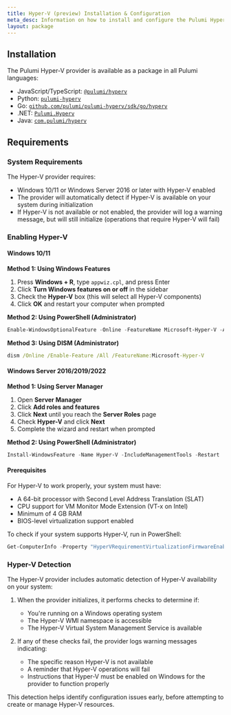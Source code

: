 ```yaml
---
title: Hyper-V (preview) Installation & Configuration
meta_desc: Information on how to install and configure the Pulumi Hyper-V provider.
layout: package
---
```


## Installation

The Pulumi Hyper-V provider is available as a package in all Pulumi languages:

* JavaScript/TypeScript: [`@pulumi/hyperv`](https://www.npmjs.com/package/@pulumi/hyperv)
* Python: [`pulumi-hyperv`](https://pypi.org/project/pulumi-hyperv/)
* Go: [`github.com/pulumi/pulumi-hyperv/sdk/go/hyperv`](https://pkg.go.dev/github.com/pulumi/pulumi-hyperv/sdk/go/hyperv)
* .NET: [`Pulumi.Hyperv`](https://www.nuget.org/packages/Pulumi.Hyperv)
* Java: [`com.pulumi/hyperv`](https://central.sonatype.com/artifact/com.pulumi/hyperv)

## Requirements

### System Requirements

The Hyper-V provider requires:

* Windows 10/11 or Windows Server 2016 or later with Hyper-V enabled
* The provider will automatically detect if Hyper-V is available on your system during initialization
* If Hyper-V is not available or not enabled, the provider will log a warning message, but will still initialize (operations that require Hyper-V will fail)

### Enabling Hyper-V

#### Windows 10/11

**Method 1: Using Windows Features**
1. Press **Windows + R**, type `appwiz.cpl`, and press Enter
2. Click **Turn Windows features on or off** in the sidebar
3. Check the **Hyper-V** box (this will select all Hyper-V components)
4. Click **OK** and restart your computer when prompted

**Method 2: Using PowerShell (Administrator)**
```powershell
Enable-WindowsOptionalFeature -Online -FeatureName Microsoft-Hyper-V -All
```

**Method 3: Using DISM (Administrator)**
```cmd
dism /Online /Enable-Feature /All /FeatureName:Microsoft-Hyper-V
```

#### Windows Server 2016/2019/2022

**Method 1: Using Server Manager**
1. Open **Server Manager**
2. Click **Add roles and features**
3. Click **Next** until you reach the **Server Roles** page
4. Check **Hyper-V** and click **Next**
5. Complete the wizard and restart when prompted

**Method 2: Using PowerShell (Administrator)**
```powershell
Install-WindowsFeature -Name Hyper-V -IncludeManagementTools -Restart
```

#### Prerequisites

For Hyper-V to work properly, your system must have:
- A 64-bit processor with Second Level Address Translation (SLAT)
- CPU support for VM Monitor Mode Extension (VT-x on Intel)
- Minimum of 4 GB RAM
- BIOS-level virtualization support enabled

To check if your system supports Hyper-V, run in PowerShell:
```powershell
Get-ComputerInfo -Property "HyperVRequirementVirtualizationFirmwareEnabled", "HyperVRequirementVMMonitorModeExtensions"
```

### Hyper-V Detection

The Hyper-V provider includes automatic detection of Hyper-V availability on your system:

1. When the provider initializes, it performs checks to determine if:
   - You're running on a Windows operating system
   - The Hyper-V WMI namespace is accessible
   - The Hyper-V Virtual System Management Service is available

2. If any of these checks fail, the provider logs warning messages indicating:
   - The specific reason Hyper-V is not available
   - A reminder that Hyper-V operations will fail
   - Instructions that Hyper-V must be enabled on Windows for the provider to function properly

This detection helps identify configuration issues early, before attempting to create or manage Hyper-V resources.
